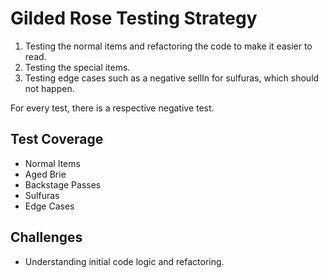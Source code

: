 # Gilded Rose Testing Strategy

1. Testing the normal items and refactoring the code to make it easier to read.
2. Testing the special items.
3. Testing edge cases such as a negative sellIn for sulfuras, which should not happen.

For every test, there is a respective negative test.

## Test Coverage
- Normal Items
- Aged Brie
- Backstage Passes
- Sulfuras
- Edge Cases

## Challenges
- Understanding initial code logic and refactoring.
